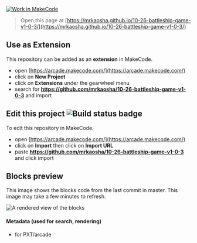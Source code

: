 [![Work in MakeCode](https://classroom.github.com/assets/work-in-make-code-6e7adce1554a7ab3dcc1576f64e8295d66a6e534c2dcd2c9202df46736628f06.svg)](https://classroom.github.com/online_ide?assignment_repo_id=9089486&assignment_repo_type=AssignmentRepo)
 


> Open this page at [https://mrkaosha.github.io/10-26-battleship-game-v1-0-3/](https://mrkaosha.github.io/10-26-battleship-game-v1-0-3/)

## Use as Extension

This repository can be added as an **extension** in MakeCode.

* open [https://arcade.makecode.com/](https://arcade.makecode.com/)
* click on **New Project**
* click on **Extensions** under the gearwheel menu
* search for **https://github.com/mrkaosha/10-26-battleship-game-v1-0-3** and import

## Edit this project ![Build status badge](https://github.com/mrkaosha/10-26-battleship-game-v1-0-3/workflows/MakeCode/badge.svg)

To edit this repository in MakeCode.

* open [https://arcade.makecode.com/](https://arcade.makecode.com/)
* click on **Import** then click on **Import URL**
* paste **https://github.com/mrkaosha/10-26-battleship-game-v1-0-3** and click import

## Blocks preview

This image shows the blocks code from the last commit in master.
This image may take a few minutes to refresh.

![A rendered view of the blocks](https://github.com/mrkaosha/10-26-battleship-game-v1-0-3/raw/master/.github/makecode/blocks.png)

#### Metadata (used for search, rendering)

* for PXT/arcade
<script src="https://makecode.com/gh-pages-embed.js"></script><script>makeCodeRender("{{ site.makecode.home_url }}", "{{ site.github.owner_name }}/{{ site.github.repository_name }}");</script>
